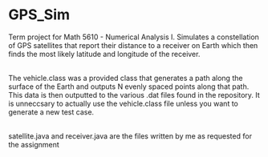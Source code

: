 # GPS_Sim
Term project for Math 5610 - Numerical Analysis I. Simulates a constellation of GPS satellites that report their distance to a receiver on Earth which then finds the most likely latitude and longitude of the receiver. <br/><br/>

The vehicle.class was a provided class that generates a path along the surface of the Earth and outputs N evenly spaced points along that path. This data is then outputted to the various .dat files found in the repository. It is unneccsary to actually use the vehicle.class file unless you want to generate a new test case. <br/><br/>

satellite.java and receiver.java are the files written by me as requested for the assignment
